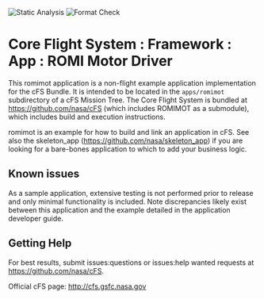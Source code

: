 ![Static Analysis](https://github.com/SterlingPeet/MoonRover/apps/romimot/workflows/Static%20Analysis/badge.svg)
![Format Check](https://github.com/SterlingPeet/MoonRover/apps/romimot/workflows/Format%20Check/badge.svg)

# Core Flight System : Framework : App : ROMI Motor Driver

This romimot application is a non-flight example application implementation for the cFS Bundle. It is intended to be located in the `apps/romimot` subdirectory of a cFS Mission Tree. The Core Flight System is bundled at <https://github.com/nasa/cFS> (which includes ROMIMOT as a submodule), which includes build and execution instructions.

romimot is an example for how to build and link an application in cFS. See also the skeleton_app (<https://github.com/nasa/skeleton_app>) if you are looking for a bare-bones application to which to add your business logic.

## Known issues

As a sample application, extensive testing is not performed prior to release and only minimal functionality is included. Note discrepancies likely exist between this application and the example detailed in the application developer guide.

## Getting Help

For best results, submit issues:questions or issues:help wanted requests at <https://github.com/nasa/cFS>.

Official cFS page: <http://cfs.gsfc.nasa.gov>
